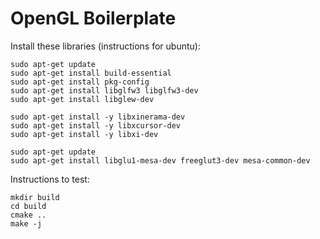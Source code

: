 # OpenGL Boilerplate

Install these libraries (instructions for ubuntu):

```
sudo apt-get update
sudo apt-get install build-essential 
sudo apt-get install pkg-config
sudo apt-get install libglfw3 libglfw3-dev
sudo apt-get install libglew-dev

sudo apt-get install -y libxinerama-dev
sudo apt-get install -y libxcursor-dev
sudo apt-get install -y libxi-dev
```


```
sudo apt-get update
sudo apt-get install libglu1-mesa-dev freeglut3-dev mesa-common-dev
```

Instructions to test:

```
mkdir build
cd build
cmake ..
make -j
```
